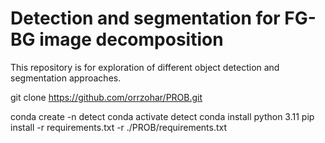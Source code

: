 # Detection and segmentation for FG-BG image decomposition

This repository is for exploration of different object detection and segmentation approaches.



git clone https://github.com/orrzohar/PROB.git

conda create -n detect
conda activate detect
conda install python 3.11
pip install -r requirements.txt -r ./PROB/requirements.txt
